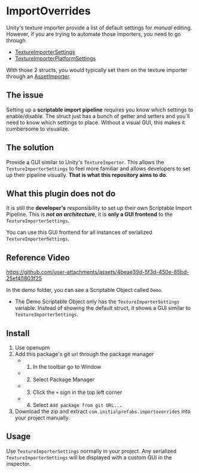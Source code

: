 # ImportOverrides

Unity's texture importer provide a list of default settings for _manual_ editing. However, if you 
are trying to automate those importers, you need to go through

* [TextureImporterSettings](https://docs.unity3d.com/ScriptReference/TextureImporterSettings.html)
* [TextureImporterPlatformSettings](https://docs.unity3d.com/ScriptReference/TextureImporterPlatformSettings.html)

With those 2 structs, you would typically set them on the texture importer through an [AssetImporter](https://docs.unity3d.com/ScriptReference/AssetImporter.html).

## The issue

Setting up a **scriptable import pipeline** requires you know which settings to enable/disable. The
struct just has a bunch of getter and setters and you'll need to know which settings to place. Without 
a visual GUI, this makes it cumbersome to visualize.

## The solution
Provide a GUI similar to Unity's `TextureImporter`. This allows the `TextureImporterSettings` to 
feel more familiar and allows developers to set up their pipeline visually. **That is what this 
repository aims to do**.

## What this plugin does not do
It is still the **developer's** responsibility to set up their own Scriptable Import Pipeline. This 
is **_not an architecture_**, it is **only a GUI frontend** to the `TextureImporterSettings`.

You can use this GUI frontend for all instances of serialized `TextureImporterSettings`.

## Reference Video
https://github.com/user-attachments/assets/4beae39d-5f3d-450e-85bd-25ef40803f25

In the  demo folder, you can see a Scriptable Object called `Demo`.
* The Demo Scriptable Object only has the `TextureImporterSettings` variable. Instead of showing the
default struct, it shows a GUI similar to `TextureImporterSettings`.

## Install
1. Use openupm
2. Add this package's git url through the package manager
    - 1. In the toolbar go to Window
    - 2. Select Package Manager
    - 3. Click the `+` sign in the top left corner
    - 4. Select `Add package from git URL...`
3. Download the zip and extract `com.initialprefabs.importoverrides` into your project manually.

## Usage
Use `TextureImporterSettings` normally in your project. Any serialized `TextureImporterSettings` will be displayed with a custom GUI in the inspector.